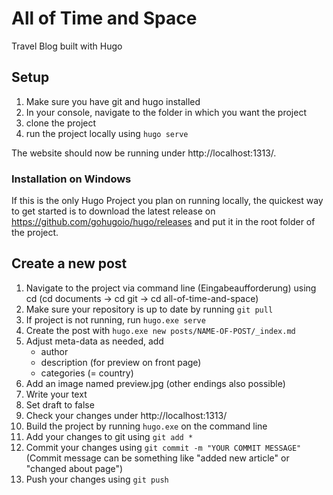 # All of Time and Space

Travel Blog built with Hugo

## Setup

1. Make sure you have git and hugo installed
2. In your console, navigate to the folder in which you want the project
3. clone the project
4. run the project locally using ```hugo serve```

The website should now be running under http://localhost:1313/.

### Installation on Windows

If this is the only Hugo Project you plan on running locally, the quickest way to get started is to download the latest release on https://github.com/gohugoio/hugo/releases and put it in the root folder of the project.

## Create a new post

1. Navigate to the project via command line (Eingabeaufforderung) using cd (cd documents -> cd git -> cd all-of-time-and-space)
2. Make sure your repository is up to date by running ```git pull```
3. If project is not running, run ```hugo.exe serve```
4. Create the post with ```hugo.exe new posts/NAME-OF-POST/_index.md```
5. Adjust meta-data as needed, add
    * author
    * description (for preview on front page)
    * categories (= country)
6. Add an image named preview.jpg (other endings also possible)
6. Write your text
7. Set draft to false
8. Check your changes under http://localhost:1313/
9. Build the project by running ```hugo.exe``` on the command line
10. Add your changes to git using ```git add *```
11. Commit your changes using ```git commit -m "YOUR COMMIT MESSAGE"``` (Commit message can be something like "added new article" or "changed about page")
12. Push your changes using ```git push```
